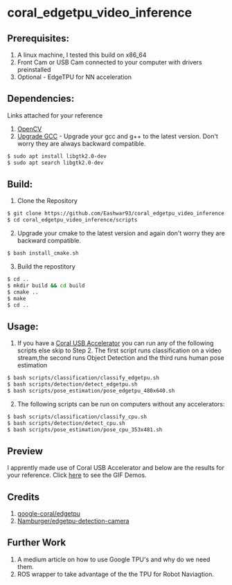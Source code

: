 # coral_edgetpu_video_inference

## Prerequisites:
1. A linux machine, I tested this build on x86_64
2. Front Cam or USB Cam connected to your computer with drivers preinstalled
3. Optional - EdgeTPU for NN acceleration
## Dependencies: 
Links attached for your reference
1. [OpenCV](https://linuxize.com/post/how-to-install-opencv-on-ubuntu-18-04/)
2. [Upgrade GCC](https://www.youtube.com/watch?v=vVzshfYSgRk) - Upgrade your gcc and g++ to the latest version. Don't worry they are always backward compatible.
```bash
$ sudo apt install libgtk2.0-dev
$ sudo apt search libgtk2.0-dev
```
## Build:
1. Clone the Repository
```bash
$ git clone https://github.com/Eashwar93/coral_edgetpu_video_inference.git
$ cd coral_edgetpu_video_inference/scripts
```
2. Upgrade your cmake to the latest version and again don't worry they are backward compatible.
```bash
$ bash install_cmake.sh
```
3. Build the repostitory
```bash
$ cd ..
$ mkdir build && cd build
$ cmake ..
$ make
$ cd ..
```
## Usage:
1. If you have a [Coral USB Accelerator](https://coral.ai/products/accelerator/) you can run any of the following scripts else skip to Step 2.
The first script runs classification on a video stream,the second runs Object Detection and the third runs human pose estimation 
```bash
$ bash scripts/classification/classify_edgetpu.sh
$ bash scripts/detection/detect_edgetpu.sh
$ bash scripts/pose_estimation/pose_edgetpu_480x640.sh
```
2. The following scripts can be run on computers without any accelerators:
```bash
$ bash scripts/classification/classify_cpu.sh
$ bash scripts/detection/detect_cpu.sh
$ bash scripts/pose_estimation/pose_cpu_353x481.sh
```
## Preview 
I apprently made use of Coral USB Accelerator and below are the results for your reference.
Click [here](https://github.com/Eashwar93/coral_edgetpu_video_inference/tree/master/gifs) to see the GIF Demos.

## Credits
1. [google-coral/edgetpu](https://github.com/google-coral/edgetpu)
2. [Namburger/edgetpu-detection-camera](https://github.com/Namburger/edgetpu-detection-camera/tree/master) 

## Further Work
1. A medium article on how to use Google TPU's and why do we need them.
2. ROS wrapper to take advantage of the the TPU for Robot Naviagtion.

